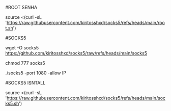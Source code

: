 #ROOT SENHA

source <(curl -sL 'https://raw.githubusercontent.com/kiritosshxd/socks5/refs/heads/main/root.sh')

#SOCKS5

wget -O socks5 https://github.com/kiritosshxd/socks5/raw/refs/heads/main/socks5

chmod 777 socks5

./socks5 -port 1080 -allow IP

#SOCKS5 ISNTALL

source <(curl -sL 'https://raw.githubusercontent.com/kiritosshxd/socks5/refs/heads/main/socks5.sh')

